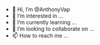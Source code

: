- 👋 Hi, I’m @AnthonyVap
- 👀 I’m interested in ...
- 🌱 I’m currently learning ...
- 💞️ I’m looking to collaborate on ...
- 📫 How to reach me ...

<!---
AnthonyVap/AnthonyVap is a ✨ special ✨ repository because its `README.md` (this file) appears on your GitHub profile.
You can click the Preview link to take a look at your changes.
--->
